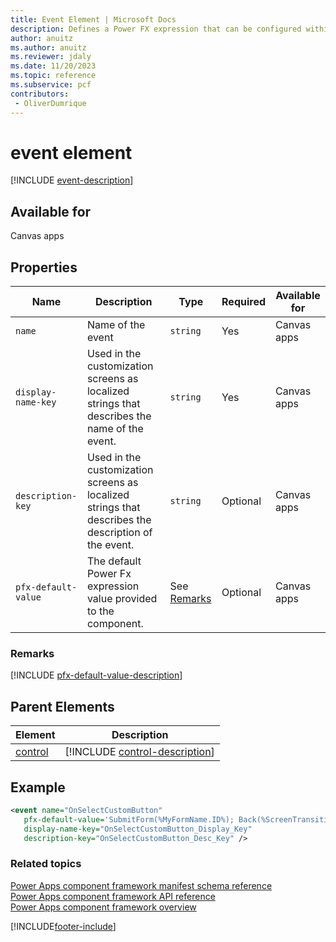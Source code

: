 ```yaml
---
title: Event Element | Microsoft Docs
description: Defines a Power FX expression that can be configured within Power Apps Studio, then triggered within the component code.
author: anuitz
ms.author: anuitz
ms.reviewer: jdaly
ms.date: 11/20/2023
ms.topic: reference
ms.subservice: pcf
contributors:
 - OliverDumrique
---
```


# event element

[!INCLUDE [event-description](includes/event-description.md)]

## Available for

Canvas apps

## Properties

|Name |Description |Type |Required | Available for|
|------|------|------|-------|------------|
|`name` |Name of the event |`string` |Yes |Canvas apps|
|`display-name-key` |Used in the customization screens as localized strings that describes the name of the event. |`string` |Yes |Canvas apps|
|`description-key` |Used in the customization screens as localized strings that describes the description of the event. |`string` |Optional |Canvas apps|
|`pfx-default-value` |The default Power Fx expression value provided to the component. |See [Remarks](#remarks) |Optional |Canvas apps|

### Remarks

[!INCLUDE [pfx-default-value-description](includes/pfx-default-value-description.md)]

## Parent Elements

|Element|Description|
|--|--|
|[control](control.md)|[!INCLUDE [control-description](includes/control-description.md)]|

## Example

```xml
<event name="OnSelectCustomButton"
   pfx-default-value='SubmitForm(%MyFormName.ID%); Back(%ScreenTransition.RESERVED%.Cover)'
   display-name-key="OnSelectCustomButton_Display_Key"
   description-key="OnSelectCustomButton_Desc_Key" />
```

### Related topics

[Power Apps component framework manifest schema reference](index.md)   
[Power Apps component framework API reference](../reference/index.md)   
[Power Apps component framework overview](../overview.md)

[!INCLUDE[footer-include](../../../includes/footer-banner.md)]
